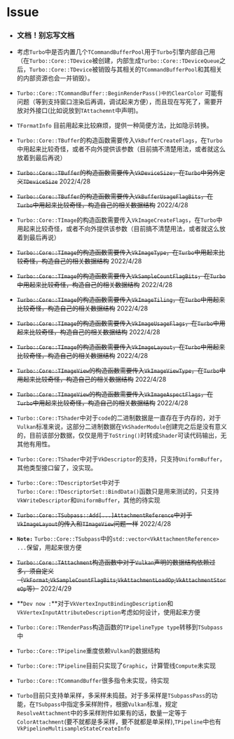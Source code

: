 # Issue

* ### **文档！别忘写文档**

* 考虑`Turbo`中是否内置几个`TCommandBufferPool`用于`Turbo`引擎内部自己用（在`Turbo::Core::TDevice`被创建，内部生成`Turbo::Core::TDeviceQueue`之后，`Turbo::Core::TDevice`被销毁与其相关的`TCommandBufferPool`和其相关的内部资源也会一并销毁）。

* `Turbo::Core::TCommandBuffer::BeginRenderPass()中的ClearColor` 可能有问题（等到支持窗口渲染后再调，调试起来方便），而且现在写死了，需要开放对外接口(比如说放到`TAttachemnt`中声明)。

* `TFormatInfo` 目前用起来比较麻烦，提供一种简便方法，比如隐示转换。

* `Turbo::Core::TBuffer`的构造函数需要传入`VkBufferCreateFlags`，在`Turbo`中用起来比较奇怪，或者不向外提供该参数（目前搞不清楚用法，或者就这么放着到最后再说）

* ~~`Turbo::Core::TBuffer`的构造函数需要传入`VkDeviceSize`，在`Turbo`中另外定义`TDeviceSize`~~ 2022/4/28

* ~~`Turbo::Core::TBuffer`的构造函数需要传入`VkBufferUsageFlagBits`，在`Turbo`中用起来比较奇怪，构造自己的相关数据结构~~ 2022/4/28

* `Turbo::Core::TImage`的构造函数需要传入`VkImageCreateFlags`，在`Turbo`中用起来比较奇怪，或者不向外提供该参数（目前搞不清楚用法，或者就这么放着到最后再说）

* ~~`Turbo::Core::TImage`的构造函数需要传入`VkImageType`，在`Turbo`中用起来比较奇怪，构造自己的相关数据结构~~ 2022/4/28

* ~~`Turbo::Core::TImage`的构造函数需要传入`VkSampleCountFlagBits`，在`Turbo`中用起来比较奇怪，构造自己的相关数据结构~~ 2022/4/28

* ~~`Turbo::Core::TImage`的构造函数需要传入`VkImageTiling`，在`Turbo`中用起来比较奇怪，构造自己的相关数据结构~~ 2022/4/28

* ~~`Turbo::Core::TImage`的构造函数需要传入`VkImageUsageFlags`，在`Turbo`中用起来比较奇怪，构造自己的相关数据结构~~ 2022/4/28

* ~~`Turbo::Core::TImage`的构造函数需要传入`VkImageLayout`，在`Turbo`中用起来比较奇怪，构造自己的相关数据结构~~ 2022/4/28

* ~~`Turbo::Core::TImageView`的构造函数需要传入`VkImageViewType`，在`Turbo`中用起来比较奇怪，构造自己的相关数据结构~~ 2022/4/28

* ~~`Turbo::Core::TImageView`的构造函数需要传入`VkImageAspectFlags`，在`Turbo`中用起来比较奇怪，构造自己的相关数据结构~~ 2022/4/28

* `Turbo::Core::TShader`中对于`code`的二进制数据是一直存在于内存的，对于`Vulkan`标准来说，这部分二进制数据在`VkShaderModule`创建完之后是没有意义的，目前该部分数据，仅仅是用于`ToString()`时转成`Shader`可读代码输出，无其他有用性。

* `Turbo::Core::TShader`中对于`VkDescriptor`的支持，只支持`UniformBuffer`，其他类型接口留了，没实现。

* `Turbo::Core::TDescriptorSet`中对于`Turbo::Core::TDescriptorSet::BindData()`函数只是用来测试的，只支持`VkWriteDescriptor`和`UniformBuffer`，其他的待实现

* ~~`Turbo::Core::TSubpass::Add[...]AttachmentReference`中对于`VkImageLayout`的传入和`TImageView`问题一样~~ 2022/4/28

* **`Note:`** `Turbo::Core::TSubpass`中的`std::vector<VkAttachmentReference> ...`保留，用起来很方便

* ~~`Turbo::Core::TAttachment`构造函数中对于`Vulkan`声明的数据结构依赖过多，须自定义（`VkFormat`,`VkSampleCountFlagBits`,`VkAttachmentLoadOp`,`VkAttachmentStoreOp`等）~~ 2022/4/29

* **`Dev now :`**对于`VkVertexInputBindingDescription`和`VkVertexInputAttributeDescription`考虑如何设计，使用起来方便

* `Turbo::Core::TRenderPass`构造函数的`TPipelineType type`转移到`TSubpass`中

* `Turbo::Core::TPipeline`重度依赖`Vulkan`的数据结构

* `Turbo::Core::TPipeline`目前只实现了`Graphic`，计算管线`Compute`未实现

* `Turbo::Core::TCommandBuffer`很多指令未实现，待实现

* `Turbo`目前只支持单采样，多采样未捣鼓。对于多采样是`TSubpassPass`的功能，在`TSubpass`中指定多采样附件，根据`Vulkan`标准，规定`ResolveAttachment`中的多采样附件如果有的话，数量一定等于`ColorAttachment`(要不就都是多采样，要不就都是单采样),`TPipeline`中也有`VkPipelineMultisampleStateCreateInfo`
